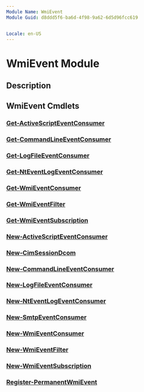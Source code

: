 ```yaml
---
Module Name: WmiEvent
Module Guid: d8ddd5f6-ba6d-4f98-9a62-6d5d96fcc619


Locale: en-US
---
```


# WmiEvent Module
## Description


## WmiEvent Cmdlets
### [Get-ActiveScriptEventConsumer](Get-ActiveScriptEventConsumer.md)


### [Get-CommandLineEventConsumer](Get-CommandLineEventConsumer.md)


### [Get-LogFileEventConsumer](Get-LogFileEventConsumer.md)


### [Get-NtEventLogEventConsumer](Get-NtEventLogEventConsumer.md)


### [Get-WmiEventConsumer](Get-WmiEventConsumer.md)


### [Get-WmiEventFilter](Get-WmiEventFilter.md)


### [Get-WmiEventSubscription](Get-WmiEventSubscription.md)


### [New-ActiveScriptEventConsumer](New-ActiveScriptEventConsumer.md)


### [New-CimSessionDcom](New-CimSessionDcom.md)


### [New-CommandLineEventConsumer](New-CommandLineEventConsumer.md)


### [New-LogFileEventConsumer](New-LogFileEventConsumer.md)


### [New-NtEventLogEventConsumer](New-NtEventLogEventConsumer.md)


### [New-SmtpEventConsumer](New-SmtpEventConsumer.md)


### [New-WmiEventConsumer](New-WmiEventConsumer.md)


### [New-WmiEventFilter](New-WmiEventFilter.md)


### [New-WmiEventSubscription](New-WmiEventSubscription.md)


### [Register-PermanentWmiEvent](Register-PermanentWmiEvent.md)


